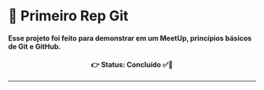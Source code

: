 #  📌 Primeiro Rep Git
#### Esse projeto foi feito para demonstrar em um MeetUp, princípios básicos de Git e GitHub.
<h4 align='center'>
👉 Status: Concluído ✅👏
</h4>
<hr />